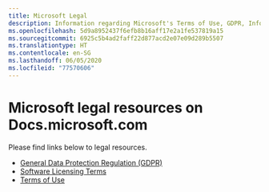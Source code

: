 ```yaml
---
title: Microsoft Legal
description: Information regarding Microsoft's Terms of Use, GDPR, Information Protection, Software Licensing Terms etc.
ms.openlocfilehash: 5d9a8952437f6efb8b16aff17e2a1fe537819a15
ms.sourcegitcommit: 6925c5b4ad2faff22d877acd2e07e09d289b5507
ms.translationtype: HT
ms.contentlocale: en-SG
ms.lasthandoff: 06/05/2020
ms.locfileid: "77570606"
---
```

# <a name="microsoft-legal-resources-on-docsmicrosoftcom"></a>Microsoft legal resources on Docs.microsoft.com

Please find links below to legal resources. 

- [General Data Protection Regulation (GDPR)](/legal/gdpr)
- [Software Licensing Terms](information-protection/software-license-terms)
- [Terms of Use](/legal/termsofuse)
